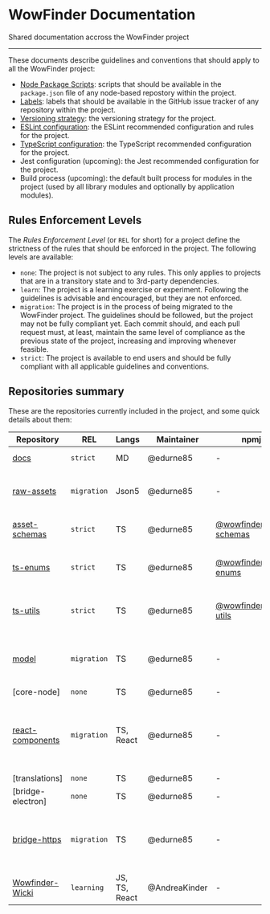 # WowFinder Documentation

Shared documentation accross the WowFinder project

---

These documents describe guidelines and conventions that should apply to all the WowFinder project:

- [Node Package Scripts](en/node-package-scripts.md): scripts that should be available in the `package.json` file of any node-based repostory within the project.
- [Labels](en/issue-labels.md): labels that should be available in the GitHub issue tracker of any repository within the project.
- [Versioning strategy](en/versioning.md): the versioning strategy for the project.
- [ESLint configuration](en/eslint-rules.md): the ESLint recommended configuration and rules for the project.
- [TypeScript configuration](en/typescript.md): the TypeScript recommended configuration for the project.
- Jest configuration (upcoming): the Jest recommended configuration for the project.
- Build process (upcoming): the default built process for modules in the project (used by all library modules and optionally by application modules).

## Rules Enforcement Levels

The _Rules Enforcement Level_ (or `REL` for short) for a project define the strictness of the rules that should be enforced in the project. The following levels are available:

- `none`: The project is not subject to any rules. This only applies to projects that are in a transitory state and to 3rd-party dependencies.
- `learn`: The project is a learning exercise or experiment. Following the guidelines is advisable and encouraged, but they are not enforced.
- `migration`: The project is in the process of being migrated to the WowFinder project. The guidelines should be followed, but the project may not be fully compliant yet. Each commit should, and each pull request must, at least, maintain the same level of compliance as the previous state of the project, increasing and improving whenever feasible.
- `strict`: The project is available to end users and should be fully compliant with all applicable guidelines and conventions.

## Repositories summary

These are the repositories currently included in the project, and some quick details about them:

| Repository | REL    | Langs | Maintainer | npmjs | Description |
|------------|--------|-------|------------|-------|-------------|
| [docs](https://github.com/WowFinder/docs) | `strict` | MD | @edurne85  | -     | This documentation |
| [raw-assets](https://github.com/WowFinder/raw-assets) | `migration` | Json5 | @edurne85 | - | Raw asset files for the WowFinder campaign |
| [asset-schemas](https://github.com/WowFinder/asset-schemas) | `strict` | TS | @edurne85 | [@wowfinder/asset-schemas](https://www.npmjs.com/package/@wowfinder/asset-schemas) | Types and validation for the raw assets |
| [ts-enums](https://github.com/WowFinder/ts-enums) | `strict` | TS | @edurne85 | [@wowfinder/ts-enums](https://www.npmjs.com/package/@wowfinder/ts-enums) | TypeScript enums for the WowFinder project |
| [ts-utils](https://github.com/WowFinder/ts-utils) | `strict` | TS | @edurne85 | [@wowfinder/ts-utils](https://www.npmjs.com/package/@wowfinder/ts-utils) | TypeScript utilities for the WowFinder project |
| [model](https://github.com/WowFinder/model) | `migration` | TS | @edurne85 | - | Rules and types model for the WowFinder project |
| [core-node] | `none` | TS | @edurne85 | - | (upcoming) |
| [react-components](https://github.com/WowFinder/react-components) | `migration` | TS, React | @edurne85 | - | React-based components for the WowFinder apps (desktop, native, and web) |
| [translations] | `none` | TS | @edurne85 | - | (upcoming) |
| [bridge-electron] | `none` | TS | @edurne85 | - | (upcoming) |
| [bridge-https](https://github.com/WowFinder/bridge-https) | `migration` | TS | @edurne85 | - | Web-based bridge code to facilitate accessing back-end(s) via https |
| [Wowfinder-Wicki](https://github.com/WowFinder/Wowfinder-Wicki) | `learning` | JS, TS, React | @AndreaKinder | - | (description not available) |
